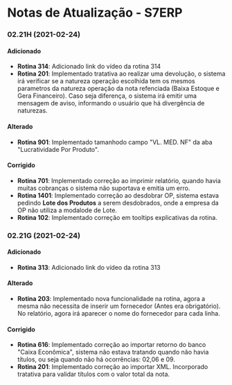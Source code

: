 # Notas de Atualização - S7ERP

### 02.21H (2021-02-24)

#### Adicionado

* **Rotina 314**: Adicionado link do vídeo da rotina 314
* **Rotina 201**: Implementado tratativa ao realizar uma devolução, o sistema irá verificar se a natureza operação escolhida tem os mesmos parametros da natureza operação da nota refenciada (Baixa Estoque e Gera Financeiro). Caso seja diferença, o sistema irá emitir uma mensagem de aviso, informando o usuário que há divergência de naturezas.

#### Alterado

* **Rotina 901**: Implementado tamanhodo campo "VL. MED. NF" da aba "Lucratividade Por Produto".

#### Corrigido

* **Rotina 701**: Implementado correção ao imprimir relatório, quando havia muitas cobranças o sistema não suportava e emitia um erro.
* **Rotina 1401**: Implementado correção ao desdobrar OP, sistema estava pedindo **Lote dos Produtos** a serem desdobrados, onde a empresa da OP não utiliza a modalode de Lote.
* **Rotina 102**: Implementado correção em tooltips explicativas da rotina.

### 02.21G (2021-02-24)

#### Adicionado

* **Rotina 313**: Adicionado link do vídeo da rotina 313

#### Alterado

* **Rotina 203**: Implementado nova funcionalidade na rotina, agora a mesma não necessita de inserir um fornecedor (Antes era obrigatório). No relatório, agora irá aparecer o nome do fornecedor para cada linha.

#### Corrigido

* **Rotina 616**: Implementado correção ao importar retorno do banco "Caixa Econômica", sistema não estava tratando quando não havia títulos, ou seja quando não há ocorrências: 02,06 e 09.
* **Rotina 201**: Implementado correção ao importar XML. Incorporado tratativa para validar títulos com o valor total da nota.
